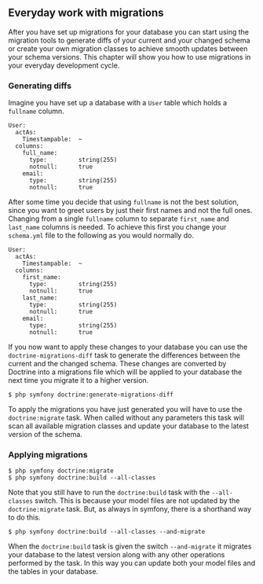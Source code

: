 ## Everyday work with migrations

After you have set up migrations for your database you can start using the migration tools to generate diffs of your current and your changed schema or create your own migration classes to achieve smooth updates between your schema versions. This chapter will show you how to use migrations in your everyday development cycle.

### Generating diffs

Imagine you have set up a database with a `User` table which holds a `fullname` column.

    User:
      actAs:
        Timestampable:  ~
      columns:
        full_name:
          type:         string(255)
          notnull:      true
        email:
          type:         string(255)
          notnull:      true

After some time you decide that using `fullname` is not the best solution, since you want to greet users by just their first names and not the full ones. Changing from a single `fullname` column to separate `first_name` and `last_name` columns is needed. To achieve this first you change your `schema.yml` file to the following as you would normally do.

    User:
      actAs:
        Timestampable:  ~
      columns:
        first_name:
          type:         string(255)
          notnull:      true
        last_name:
          type:         string(255)
          notnull:      true
        email:
          type:         string(255)
          notnull:      true

If you now want to apply these changes to your database you can use the `doctrine-migrations-diff` task to generate the differences between the current and the changed schema. These changes are converted by Doctrine into a migrations file which will be applied to your database the next time you migrate it to a higher version.

    $ php symfony doctrine:generate-migrations-diff

To apply the migrations you have just generated you will have to use the `doctrine:migrate` task. When called without any parameters this task will scan all available migration classes and update your database to the latest version of the schema.

### Applying migrations

    $ php symfony doctrine:migrate
    $ php symfony doctrine:build --all-classes

Note that you still have to run the `doctrine:build` task with the `--all-classes` switch. This is because your model files are not updated by the `doctrine:migrate` task. But, as always in symfony, there is a shorthand way to do this.

    $ php symfony doctrine:build --all-classes --and-migrate

When the `doctrine:build` task is given the switch `--and-migrate` it migrates your database to the latest version along with any other operations performed by the task. In this way you can update both your model files and the tables in your database.
